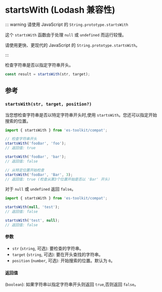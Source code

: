 # startsWith (Lodash 兼容性)

::: warning 请使用 JavaScript 的 `String.prototype.startsWith`

这个 `startsWith` 函数由于处理 `null` 或 `undefined` 而运行较慢。

请使用更快、更现代的 JavaScript 的 `String.prototype.startsWith`。

:::

检查字符串是否以指定字符串开头。

```typescript
const result = startsWith(str, target);
```

## 参考

### `startsWith(str, target, position?)`

当您想检查字符串是否以特定字符串开头时,使用 `startsWith`。您还可以指定开始搜索的位置。

```typescript
import { startsWith } from 'es-toolkit/compat';

// 检查字符串开头
startsWith('fooBar', 'foo');
// 返回值: true

startsWith('fooBar', 'bar');
// 返回值: false

// 从特定位置开始检查
startsWith('fooBar', 'Bar', 3);
// 返回值: true (检查从第3个位置开始是否以 'Bar' 开头)
```

对于 `null` 或 `undefined` 返回 `false`。

```typescript
import { startsWith } from 'es-toolkit/compat';

startsWith(null, 'test');
// 返回值: false

startsWith('test', null);
// 返回值: false
```

#### 参数

- `str` (`string`, 可选): 要检查的字符串。
- `target` (`string`, 可选): 要在开头查找的字符串。
- `position` (`number`, 可选): 开始搜索的位置。默认为 `0`。

#### 返回值

(`boolean`): 如果字符串以指定字符串开头则返回 `true`,否则返回 `false`。
